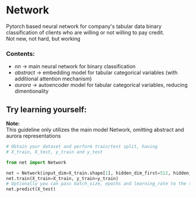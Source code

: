 # Network
Pytorch based neural network for company's tabular data binary classification of clients who are willing or not willing to pay credit.  
Not new, not hard, but working
### Contents:
* *nn*       -> main neural network for binary classification
* *abstract* ->  embedding model for tabular categorical variables (with additional attention mechanism)
* *aurora*   -> autoencoder model for tabular categorical variables, reducing dimentionality

## Try learning yourself:
**Note:**  
This guideline only utilizes the main model Network, omitting abstract and aurora representations
```python
# Obtain your dataset and perform train/test split, having
# X_train, X_test, y_train and y_test

from net import Network

net = Network(input_dim=X_train.shape[1], hidden_dim_first=512, hidden_dim_second=256, output_dim=1)
net.train(X_train=X_train, y_train=y_train)
# Optionally you can pass batch_size, epochs and learning_rate to the train method
net.predict(X_test)
```

